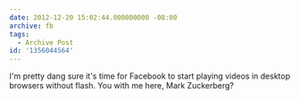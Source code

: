 ```yaml
---
date: 2012-12-20 15:02:44.000000000 -08:00
archive: fb
tags: 
  - Archive Post
id: '1356044564'
---
```


I'm pretty dang sure it's time for Facebook to start playing videos in desktop browsers without flash. You with me here, Mark Zuckerberg?
